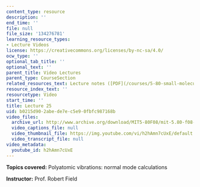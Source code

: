 ```yaml
---
content_type: resource
description: ''
end_time: ''
file: null
file_size: '134276781'
learning_resource_types:
- Lecture Videos
license: https://creativecommons.org/licenses/by-nc-sa/4.0/
ocw_type: ''
optional_tab_title: ''
optional_text: ''
parent_title: Video Lectures
parent_type: CourseSection
related_resources_text: Lecture notes ([PDF](/courses/5-80-small-molecule-spectroscopy-and-dynamics-fall-2008/resources/25_580ln_fa08))
resource_index_text: ''
resourcetype: Video
start_time: ''
title: Lecture 25
uid: b0215d90-2abe-de7e-c5e9-0fbfc987168b
video_files:
  archive_url: http://www.archive.org/download/MIT5-80F08/mit-5.80-f08-lec25_300k.mp4
  video_captions_file: null
  video_thumbnail_file: https://img.youtube.com/vi/h2hAmn7cUxE/default.jpg
  video_transcript_file: null
video_metadata:
  youtube_id: h2hAmn7cUxE
---
```


**Topics covered:** Polyatomic vibrations: normal mode calculations

**Instructor:** Prof. Robert Field

